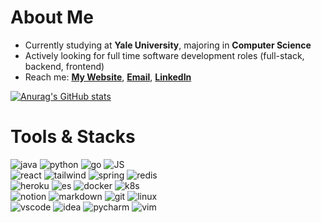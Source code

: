 <h1>About Me</h1>

- Currently studying at **Yale University**, majoring in **Computer Science**
- Actively looking for full time software development roles (full-stack, backend, frontend)
- Reach me: **[My Website](http://alexyan.me)**, **[Email](mailto:alex.yuyan@outlook.com)**, **[LinkedIn](https://www.linkedin.com/in/alexyuyan/)**

[![Anurag's GitHub stats](https://github-readme-stats.vercel.app/api?username=Alex-YuYan&show_icons=true&count_private=true?hide=issues,contribs&bg_color=ffffff&text_color=000000&icon_color=000000&title_color=db2e59&hide_border=true)](https://github.com/anuraghazra/github-readme-stats)

<h1>Tools & Stacks</h1>

![java](https://readme-components.vercel.app/api?component=logo&logo=java&text=false&animation=spin&fill=d23830)
![python](https://readme-components.vercel.app/api?component=logo&logo=python&text=false&animation=spin&fill=f0cf5a)
![go](https://readme-components.vercel.app/api?component=logo&logo=go&text=false&animation=spin&fill=85c6d4)
![JS](https://readme-components.vercel.app/api?component=logo&logo=javascript&text=false&animation=spin&fill=ebd94d)
<br/>
![react](https://readme-components.vercel.app/api?component=logo&logo=react&text=false&animation=spin&fill=7ed0ef)
![tailwind](https://readme-components.vercel.app/api?component=logo&logo=tailwindcss&text=false&animation=spin&fill=5fb3eb)
![spring](https://readme-components.vercel.app/api?component=logo&logo=spring&text=false&animation=spin&fill=7db150)
![redis](https://readme-components.vercel.app/api?component=logo&logo=redis&text=false&animation=spin&fill=c54436)
<br />
![heroku](https://readme-components.vercel.app/api?component=logo&logo=heroku&text=false&animation=spin&fill=3e0692)
![es](https://readme-components.vercel.app/api?component=logo&logo=elasticsearch&text=false&animation=spin&fill=efcd47)
![docker](https://readme-components.vercel.app/api?component=logo&logo=docker&text=false&animation=spin&fill=5fb3eb)
![k8s](https://readme-components.vercel.app/api?component=logo&logo=kubernetes&text=false&animation=spin&fill=5fb3eb)
<br />
![notion](https://readme-components.vercel.app/api?component=logo&logo=notion&text=false&animation=spin&fill=000000)
![markdown](https://readme-components.vercel.app/api?component=logo&logo=markdown&text=false&animation=spin&fill=000000)
![git](https://readme-components.vercel.app/api?component=logo&logo=git&text=false&animation=spin&fill=000000)
![linux](https://readme-components.vercel.app/api?component=logo&logo=linux&text=false&animation=spin&fill=000000)
<br />
![vscode](https://readme-components.vercel.app/api?component=logo&logo=visualstudiocode&text=false&animation=spin&fill=5cbca6)
![idea](https://readme-components.vercel.app/api?component=logo&logo=intellijidea&text=false&animation=spin&fill=ea3f6d)
![pycharm](https://readme-components.vercel.app/api?component=logo&logo=pycharm&text=false&animation=spin&fill=63cd8d)
![vim](https://readme-components.vercel.app/api?component=logo&logo=vim&text=false&animation=spin&fill=63cd8d)

